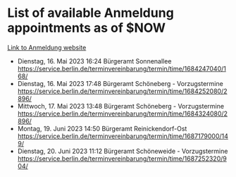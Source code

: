# List of available Anmeldung appointments as of $NOW
[Link to Anmeldung website](https://service.berlin.de/terminvereinbarung/termin/tag.php?termin=1&anliegen[]=120686&dienstleisterlist=122210,122217,327316,122219,327312,122227,327314,122231,327346,122243,327348,122254,122252,329742,122260,329745,122262,329748,122271,327278,122273,327274,122277,327276,330436,122280,327294,122282,327290,122284,327292,122291,327270,122285,327266,122286,327264,122296,327268,150230,329760,122297,327286,122294,327284,122312,329763,122314,329775,122304,327330,122311,327334,122309,327332,317869,122281,327352,122279,329772,122283,122276,327324,122274,327326,122267,329766,122246,327318,122251,327320,122257,327322,122208,327298,122226,327300&herkunft=http%3A%2F%2Fservice.berlin.de%2Fdienstleistung%2F120686%2F)
- Dienstag, 16. Mai 2023 16:24 Bürgeramt Sonnenallee https://service.berlin.de/terminvereinbarung/termin/time/1684247040/168/
- Dienstag, 16. Mai 2023 17:48 Bürgeramt Schöneberg - Vorzugstermine https://service.berlin.de/terminvereinbarung/termin/time/1684252080/2896/
- Mittwoch, 17. Mai 2023 13:48 Bürgeramt Schöneberg - Vorzugstermine https://service.berlin.de/terminvereinbarung/termin/time/1684324080/2896/
- Montag, 19. Juni 2023 14:50 Bürgeramt Reinickendorf-Ost https://service.berlin.de/terminvereinbarung/termin/time/1687179000/149/
- Dienstag, 20. Juni 2023 11:12 Bürgeramt Schöneweide - Vorzugstermine https://service.berlin.de/terminvereinbarung/termin/time/1687252320/904/
